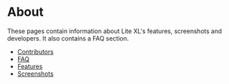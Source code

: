 # About

These pages contain information about Lite XL's features, screenshots and developers. It also contains a FAQ section.

- [Contributors](/en/about/contributors)
- [FAQ](/en/about/faq)
- [Features](/en/about/features)
- [Screenshots](/en/about/screenshots)
